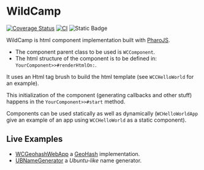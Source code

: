 # WildCamp

[![Coverage Status](https://coveralls.io/repos/github/mattonem/WildCamping/badge.svg?branch=master)](https://coveralls.io/github/mattonem/WildCamping?branch=master)
[![CI](https://github.com/mattonem/WCGeohashWebApp/actions/workflows/main.yml/badge.svg)](https://github.com/mattonem/WCGeohashWebApp/actions/workflows/main.yml)
![Static Badge](https://img.shields.io/badge/Pharo%20Smalltalk-11-ff69b4)


WildCamp is html component implementation built with [PharoJS](https://github.com/PharoJS/PharoJS).

- The component parent class to be used is `WCComponent`. 
- The html structure of the component is to be defined in: `YourComponent>>#renderHtmlOn:`.

It uses an Html tag brush to build the html template (see `WCCHelloWorld` for an example). 

This initialization of the component (generating callbacks and other stuff) happens in the `YourComponent>>#start` method.

Components can be used statically as well as dynamically (`WCHelloWorldApp` give an example of an app using `WCCHelloWorld` as a static component).

## Live Examples
- [WCGeohashWebApp](https://mattonem.github.io/WCGeohashWebApp/) a [GeoHash](https://en.wikipedia.org/wiki/Geohash) implementation.
- [UBNameGenerator](https://mattonem.github.io/UBNameGenerator/) a *Ubuntu-like* name generator.
